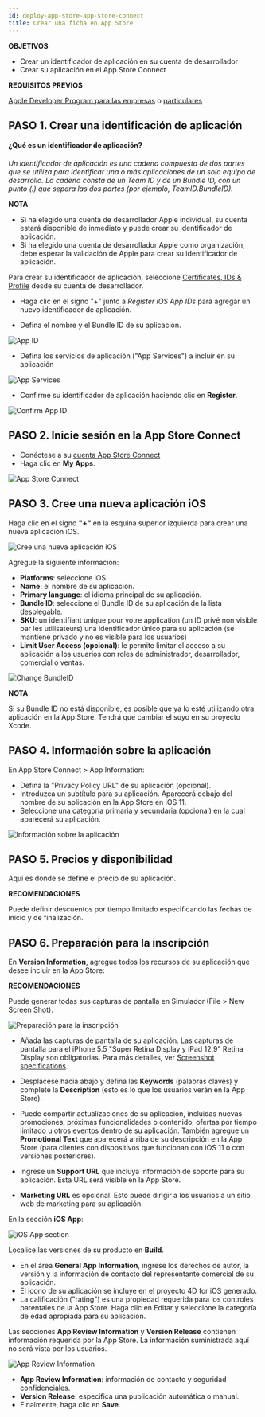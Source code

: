 ```yaml
---
id: deploy-app-store-app-store-connect
title: Crear una ficha en App Store
---
```


<div class = "objectives"> 

**OBJETIVOS**

* Crear un identificador de aplicación en su cuenta de desarrollador
* Crear su aplicación en el App Store Connect</div> <div class = "prerequisites"> 

**REQUISITOS PREVIOS**

[Apple Developer Program para las empresas](register-apple-developer-program-organization.html) o [particulares](register-apple-developer-program-individual.html)</div> 

## PASO 1. Crear una identificación de aplicación

#### ¿Qué es un identificador de aplicación?

*Un identificador de aplicación es una cadena compuesta de dos partes que se utiliza para identificar una o más aplicaciones de un solo equipo de desarrollo. La cadena consta de un Team ID y de un Bundle ID, con un punto (.) que separa las dos partes (por ejemplo, TeamID.BundleID).*<div class = "tips"> 

**NOTA**

* Si ha elegido una cuenta de desarrollador Apple individual, su cuenta estará disponible de inmediato y puede crear su identificador de aplicación.
* Si ha elegido una cuenta de desarrollador Apple como organización, debe esperar la validación de Apple para crear su identificador de aplicación.</div> 

Para crear su identificador de aplicación, seleccione [Certificates, IDs & Profile](https://developer.apple.com/account/ios/identifier/bundle) desde su cuenta de desarrollador.

* Haga clic en el signo "+" junto a *Register iOS App IDs* para agregar un nuevo identificador de aplicación.

* Defina el nombre y el Bundle ID de su aplicación.

![App ID](assets/en/deploy-app-store/Developer-account-App-ID.png)

* Defina los servicios de aplicación ("App Services") a incluir en su aplicación

![App Services](assets/en/deploy-app-store/App-Services-to-include.png)

* Confirme su identificador de aplicación haciendo clic en **Register**.

![Confirm App ID](assets/en/deploy-app-store/Confirm-App-ID.png)

## PASO 2. Inicie sesión en la App Store Connect

* Conéctese a su [cuenta App Store Connect](https://appstoreconnect.apple.com)
* Haga clic en **My Apps**.

![App Store Connect](assets/en/deploy-app-store/App-Store-Connect-home-page.png)

## PASO 3. Cree una nueva aplicación iOS

Haga clic en el signo **"+"** en la esquina superior izquierda para crear una nueva aplicación iOS.

![Cree una nueva aplicación iOS](assets/en/deploy-app-store/Create-new-iOS-App.png)

Agregue la siguiente información:

* **Platforms**: seleccione iOS.
* **Name**: el nombre de su aplicación.
* **Primary language**: el idioma principal de su aplicación.
* **Bundle ID**: seleccione el Bundle ID de su aplicación de la lista desplegable.
* **SKU**: un identifiant unique pour votre application (un ID privé non visible par les utilisateurs) una identificador único para su aplicación (se mantiene privado y no es visible para los usuarios)
* **Limit User Access (opcional)**: le permite limitar el acceso a su aplicación a los usuarios con roles de administrador, desarrollador, comercial o ventas.

![Change BundleID](assets/en/deploy-app-store/Change-BundleID-Xcode-Project.png)<div class = "tips"> 

**NOTA**

Si su Bundle ID no está disponible, es posible que ya lo esté utilizando otra aplicación en la App Store. Tendrá que cambiar el suyo en su proyecto Xcode.</div> 

## PASO 4. Información sobre la aplicación

En App Store Connect > App Information:

* Defina la "Privacy Policy URL" de su aplicación (opcional).
* Introduzca un subtítulo para su aplicación. Aparecerá debajo del nombre de su aplicación en la App Store en iOS 11.
* Seleccione una categoría primaria y secundaria (opcional) en la cual aparecerá su aplicación.

![Información sobre la aplicación](assets/en/deploy-app-store/App-Store-Connect-app-information.png)

## PASO 5. Precios y disponibilidad

Aquí es donde se define el precio de su aplicación.<div class = "tips"> 

**RECOMENDACIONES**

Puede definir descuentos por tiempo limitado especificando las fechas de inicio y de finalización.</div> 

## PASO 6. Preparación para la inscripción

En **Version Information**, agregue todos los recursos de su aplicación que desee incluir en la App Store:<div class = "tips"> 

**RECOMENDACIONES**

Puede generar todas sus capturas de pantalla en Simulador (File > New Screen Shot).</div> 

![Preparación para la inscripción](assets/en/deploy-app-store/Prepare-for-submission-screenshot-description.png)

* Añada las capturas de pantalla de su aplicación. Las capturas de pantalla para el iPhone 5.5 "Super Retina Display y iPad 12.9" Retina Display son obligatorias. Para más detalles, ver [Screenshot specifications](https://help.apple.com/app-store-connect/#/devd274dd925).

* Desplácese hacia abajo y defina las **Keywords** (palabras claves) y complete la **Description** (esto es lo que los usuarios verán en la App Store).

* Puede compartir actualizaciones de su aplicación, incluidas nuevas promociones, próximas funcionalidades o contenido, ofertas por tiempo limitado u otros eventos dentro de su aplicación. También agregue un **Promotional Text** que aparecerá arriba de su descripción en la App Store (para clientes con dispositivos que funcionan con iOS 11 o con versiones posteriores).
* Ingrese un **Support URL** que incluya información de soporte para su aplicación. Esta URL será visible en la App Store.
* **Marketing URL** es opcional. Esto puede dirigir a los usuarios a un sitio web de marketing para su aplicación. 

En la sección **iOS App**:

![iOS App section](assets/en/deploy-app-store/Prepare-for-submission-build-icon.png)

Localice las versiones de su producto en **Build**.

* En el área **General App Information**, ingrese los derechos de autor, la versión y la información de contacto del representante comercial de su aplicación.
* El icono de su aplicación se incluye en el proyecto 4D for iOS generado.
* La calificación ("rating") es una propiedad requerida para los controles parentales de la App Store. Haga clic en Editar y seleccione la categoría de edad apropiada para su aplicación.

Las secciones **App Review Information** y **Version Release** contienen información requerida por la App Store. La información suministrada aquí no será vista por los usuarios.

![App Review Information](assets/en/deploy-app-store/Prepare-for-submission-review-information.png)

* **App Review Information**: información de contacto y seguridad confidenciales. 
* **Version Release**: especifica una publicación automática o manual.
* Finalmente, haga clic en **Save**.